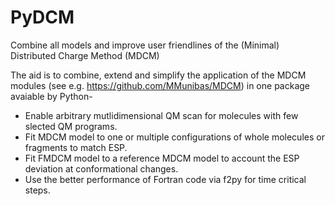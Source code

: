 # PyDCM
Combine all models and improve user friendlines of the (Minimal) Distributed Charge Method (MDCM)

The aid is to combine, extend and simplify the application of the MDCM modules (see e.g. https://github.com/MMunibas/MDCM) in one package avaiable by Python-

- Enable arbitrary mutlidimensional QM scan for molecules with few slected QM programs.
- Fit MDCM model to one or multiple configurations of whole molecules or fragments to match ESP.
- Fit FMDCM model to a reference MDCM model to account the ESP deviation at conformational changes.
- Use the better performance of Fortran code via f2py for time critical steps.

